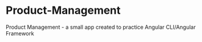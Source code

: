 # Product-Management
Product Management - a small app created to practice Angular CLI/Angular Framework
